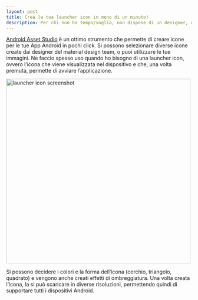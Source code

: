```yaml
---
layout: post
title: Crea la tua launcher icon in meno di un minuto!
description: Per chi non ha tempo/voglia, non dispone di un designer, o in fase di prototipazione, Launcher Icon Generator offre l'opportunità di creare un'icona launcher in pochi secondi.
---
```

[Android Asset Studio](http://romannurik.github.io/AndroidAssetStudio/) è un ottimo strumento che permette di creare icone per le tue App Android in pochi click. Si possono selezionare diverse icone create dai designer del material design team, o puoi utilizzare le tue immagini. Ne faccio spesso uso quando ho bisogno di una launcher icon, ovvero l’icona che viene visualizzata nel dispositivo e che, una volta premuta, permette di avviare l’applicazione.
<!-- more -->

<img src="{{ site.url }}/assets/launchericon.jpg" alt="launcher icon screenshot" style="width: 500px;"/>

Si possono decidere i colori e la forma dell’icona (cerchio, triangolo, quadrato) e vengono anche creati effetti di ombreggiatura. Una volta creata l’icona, la si può scaricare in diverse risoluzioni, permettendo quindi di supportare tutti i dispositivi Android.
